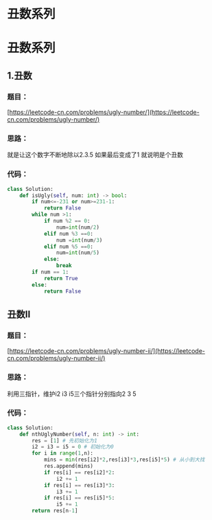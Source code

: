 # 丑数系列


# 丑数系列

## 1.丑数

### 题目：

[https://leetcode-cn.com/problems/ugly-number/](https://leetcode-cn.com/problems/ugly-number/)

### 思路：

就是让这个数字不断地除以2.3.5 如果最后变成了1 就说明是个丑数

### 代码：

```python
class Solution:
    def isUgly(self, num: int) -> bool:
        if num<=-231 or num>=231-1:
            return False
        while num >1:
            if num %2 == 0:
                num=int(num/2)
            elif num %3 ==0:
                num =int(num/3)
            elif num %5 ==0:
                num=int(num/5)
            else:
                break
        if num == 1:
            return True
        else:
            return False
```

## 丑数II

### 题目：

[https://leetcode-cn.com/problems/ugly-number-ii/](https://leetcode-cn.com/problems/ugly-number-ii/)

### 思路：

利用三指针，维护i2 i3 i5三个指针分别指向2 3 5

### 代码：

```python
class Solution:
    def nthUglyNumber(self, n: int) -> int:
        res = [1] # 先初始化为1
        i2 = i3 = i5 = 0 # 初始化为0
        for i in range(1,n):
            mins = min(res[i2]*2,res[i3]*3,res[i5]*5) # 从小到大找
            res.append(mins)
            if res[i] == res[i2]*2:
                i2 += 1
            if res[i] == res[i3]*3:
                i3 += 1
            if res[i] == res[i5]*5:
                i5 += 1
        return res[n-1]
```




